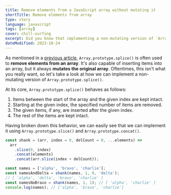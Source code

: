 ```yaml
---
title: Remove elements from a JavaScript array without mutating it
shortTitle: Remove elements from array
type: story
language: javascript
tags: [array]
cover: chill-surfing
excerpt: Did you know that implementing a non-mutating version of `Array.prototype.splice()` is only a few lines of code?
dateModified: 2023-10-24
---
```


As mentioned in a [previous article](/js/s/remove-element-from-array), `Array.prototype.splice()` is often used to **remove elements from an array**. It's also capable of inserting items into an array, but it always **mutates the original array**. Oftentimes, this isn't what you really want, so let's take a look at how we can implement a non-mutating version of `Array.prototype.splice()`.

At its core, `Array.prototype.splice()` behaves as follows:

1. Items between the start of the array and the given index are kept intact.
2. Starting at the given index, the specified number of items are removed.
3. The given items, if any, are inserted after the given index.
4. The rest of the items are kept intact.

Having broken down this behavior, we can easily see that we can implement it using `Array.prototype.slice()` and `Array.prototype.concat()`.

```js
const shank = (arr, index = 0, delCount = 0, ...elements) =>
  arr
    .slice(0, index)
    .concat(elements)
    .concat(arr.slice(index + delCount));

const names = ['alpha', 'bravo', 'charlie'];
const namesAndDelta = shank(names, 1, 0, 'delta');
// [ 'alpha', 'delta', 'bravo', 'charlie' ]
const namesNoBravo = shank(names, 1, 1); // [ 'alpha', 'charlie' ]
console.log(names); // ['alpha', 'bravo', 'charlie']
```
